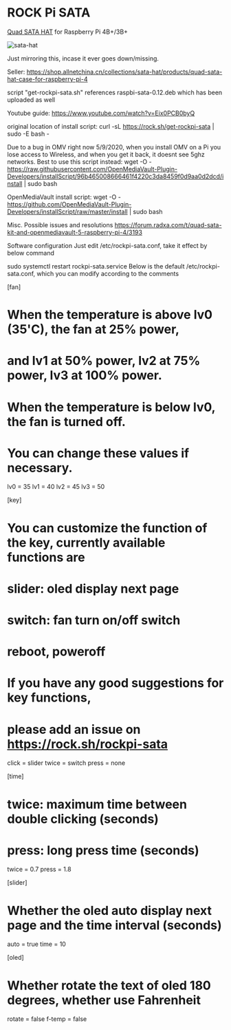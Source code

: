 # ROCK Pi SATA

[Quad SATA HAT](<https://wiki.radxa.com/Dual_Quad_SATA_HAT>) for Raspberry Pi 4B+/3B+

![sata-hat](https://setq.me/static/img/quad-sata-hat.png)

Just mirroring this, incase it ever goes down/missing.

Seller:  https://shop.allnetchina.cn/collections/sata-hat/products/quad-sata-hat-case-for-raspberry-pi-4

script "get-rockpi-sata.sh" references raspbi-sata-0.12.deb which has been uploaded as well

Youtube guide: https://www.youtube.com/watch?v=Eix0PCB0byQ

original location of install script:  curl -sL https://rock.sh/get-rockpi-sata | sudo -E bash -

Due to a bug in OMV right now 5/9/2020, when you install OMV on a Pi you lose access to Wireless, and when you get it back, it doesnt see 5ghz networks.  Best to use this script instead:  wget -O - https://raw.githubusercontent.com/OpenMediaVault-Plugin-Developers/installScript/96b465008666461f4220c3da8459f0d9aa0d2dcd/install | sudo bash

OpenMediaVault install script:  wget -O - https://github.com/OpenMediaVault-Plugin-Developers/installScript/raw/master/install | sudo bash



Misc. Possible issues and resolutions
https://forum.radxa.com/t/quad-sata-kit-and-openmediavault-5-raspberry-pi-4/3193



Software configuration
Just edit /etc/rockpi-sata.conf, take it effect by below command

sudo systemctl restart rockpi-sata.service
Below is the default /etc/rockpi-sata.conf, which you can modify according to the comments

[fan]
# When the temperature is above lv0 (35'C), the fan at 25% power,
# and lv1 at 50% power, lv2 at 75% power, lv3 at 100% power.
# When the temperature is below lv0, the fan is turned off.
# You can change these values if necessary.
lv0 = 35
lv1 = 40
lv2 = 45
lv3 = 50
 
[key]
# You can customize the function of the key, currently available functions are
# slider: oled display next page
# switch: fan turn on/off switch
# reboot, poweroff
# If you have any good suggestions for key functions, 
# please add an issue on https://rock.sh/rockpi-sata
click = slider
twice = switch
press = none
 
[time]
# twice: maximum time between double clicking (seconds)
# press: long press time (seconds)
twice = 0.7
press = 1.8
 
[slider]
# Whether the oled auto display next page and the time interval (seconds)
auto = true
time = 10
 
[oled]
# Whether rotate the text of oled 180 degrees, whether use Fahrenheit
rotate = false
f-temp = false
